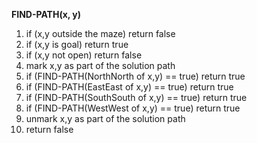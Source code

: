 **FIND-PATH(x, y)**

1. if (x,y outside the maze) return false
2. if (x,y is goal) return true
3. if (x,y not open) return false
4. mark x,y as part of the solution path
5. if (FIND-PATH(NorthNorth of x,y) == true) return true
6. if (FIND-PATH(EastEast of x,y) == true) return true
7. if (FIND-PATH(SouthSouth of x,y) == true) return true
8. if (FIND-PATH(WestWest of x,y) == true) return true
9. unmark x,y as part of the solution path
10. return false
